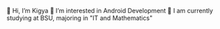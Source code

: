 👋 Hi, I’m Kigya 
👀 I’m interested in Android Development 
🌱 I am currently studying at BSU, majoring in "IT and Mathematics"
